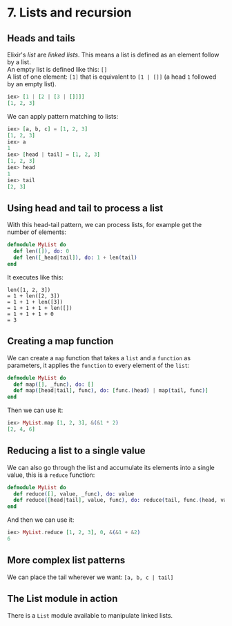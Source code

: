 # 7. Lists and recursion

## Heads and tails

Elixir's *list* are *linked lists*. This means a list is defined as an element follow by a list.  
An empty list is defined like this: `[]`  
A list of one element: `[1]` that is equivalent to `[1 | []]` (a head `1` followed by an empty list).  

```elixir
iex> [1 | [2 | [3 | []]]]
[1, 2, 3]
```

We can apply pattern matching to lists:  

```elixir
iex> [a, b, c] = [1, 2, 3]
[1, 2, 3]
iex> a
1
iex> [head | tail] = [1, 2, 3]
[1, 2, 3]
iex> head
1
iex> tail
[2, 3]
```

## Using head and tail to process a list

With this head-tail pattern, we can process lists, for example get the number of elements:  

```elixir
defmodule MyList do
  def len([]), do: 0
  def len([_head|tail]), do: 1 + len(tail)
end
```

It executes like this:  

```text
len([1, 2, 3])
= 1 + len([2, 3])
= 1 + 1 + len([3])
= 1 + 1 + 1 + len([])
= 1 + 1 + 1 + 0
= 3
```

## Creating a map function

We can create a `map` function that takes a `list` and a `function` as parameters, it applies the `function` to every element of the `list`:  

```elixir
defmodule MyList do
  def map([], _func), do: []
  def map([head|tail], func), do: [func.(head) | map(tail, func)]
end
```

Then we can use it:  

```elixir
iex> MyList.map [1, 2, 3], &(&1 * 2)
[2, 4, 6]
```

## Reducing a list to a single value

We can also go through the list and accumulate its elements into a single value, this is a `reduce` function:  

```elixir
defmodule MyList do
  def reduce([], value, _func), do: value
  def reduce([head|tail], value, func), do: reduce(tail, func.(head, value), func)
end
```

And then we can use it:  

```elixir
iex> MyList.reduce [1, 2, 3], 0, &(&1 + &2)
6
```

## More complex list patterns

We can place the tail wherever we want: `[a, b, c | tail]`

## The List module in action

There is a `List` module available to manipulate linked lists.  
